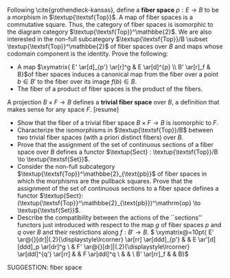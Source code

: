  Following \cite{grothendieck-kansas}, define a **fiber space** $p : E \to B$ to be a morphism in $\textup{\textsf{Top}}$.  A map of fiber spaces is a commutative square. Thus, the category of fiber spaces is isomorphic to the diagram category $\textup{\textsf{Top}}^\mathbbe{2}$. We are also interested in the non-full subcategory $\textup{\textsf{Top}}/B \subset \textup{\textsf{Top}}^\mathbbe{2}$ of fiber spaces over $B$ and maps whose codomain component is the identity. Prove the following:

-  A map $\xymatrix{ E' \ar[d]_{p'} \ar[r]^g & E \ar[d]^{p} \\ B' \ar[r]_f & B}$of fiber spaces induces a canonical map from the fiber over a point $b \in B'$ to the fiber over its image $f(b) \in B$.
-  The fiber of a product of fiber spaces is the product of the fibers.

A projection $B \times F \to B$ defines a **trivial fiber space** over $B$, a definition that makes sense for any space $F$.
[resume]
-  Show that the fiber of a trivial fiber space $B \times F \to B$ is  isomorphic to $F$.
-  Characterize the isomorphisms in $\textup{\textsf{Top}}/B$ between two trivial fiber spaces (with a priori distinct fibers) over $B$.
-  Prove that the assignment of the set of continuous sections of a fiber space over $B$ defines a functor $\textup{Sect} : \textup{\textsf{Top}}/B \to \textup{\textsf{Set}}$.
-  Consider the non-full subcategory $\textup{\textsf{Top}}^\mathbbe{2}_{\text{pb}}$ of fiber spaces in which the morphisms are the pullback squares.  Prove that the assignment of the set of continuous sections to a fiber space defines a functor $\textup{Sect}: (\textup{\textsf{Top}}^\mathbbe{2}_{\text{pb}})^\mathrm{op} \to \textup{\textsf{Set}}$.
-  Describe the compatibility between the actions of the ``sections'' functors just introduced with respect to the map $g$ of fiber spaces $p$ and $q$ over $B$ and their restrictions along $f : B' \to B$.
$ \xymatrix@=10pt{ E' \ar@{}[dr]|(.2){\displaystyle\lrcorner} \ar[rr] \ar[ddd]_{p'} & & E  \ar'[d][ddd]_p \ar[dr]^g \\ & F' \ar@{}[dr]|(.2){\displaystyle\lrcorner} \ar[ddl]^{q'} \ar[rr] & & F \ar[ddl]^q \\ & & \\  B' \ar[rr]_f & & B}$



SUGGESTION: fiber space